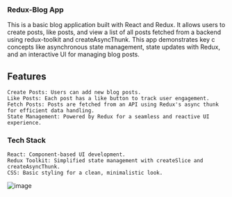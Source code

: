 ### Redux-Blog App
This is a basic blog application built with React and Redux. It allows users to create posts, like posts, and view a list of all posts fetched from a backend using redux-toolkit and createAsyncThunk. This app demonstrates key c
concepts like asynchronous state management, state updates with Redux, and an interactive UI for managing blog posts.

## Features

    Create Posts: Users can add new blog posts.
    Like Posts: Each post has a like button to track user engagement.
    Fetch Posts: Posts are fetched from an API using Redux's async thunk for efficient data handling.
    State Management: Powered by Redux for a seamless and reactive UI experience.

### Tech Stack

    React: Component-based UI development.
    Redux Toolkit: Simplified state management with createSlice and createAsyncThunk.
    CSS: Basic styling for a clean, minimalistic look.

![image](https://github.com/user-attachments/assets/29fa9284-84d1-404d-8cae-9f634445a078)
